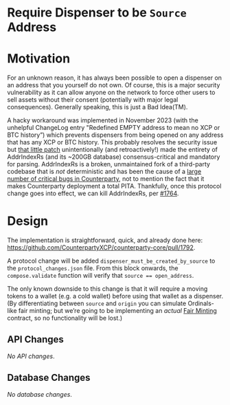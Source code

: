 # Require Dispenser to be `Source` Address

# Motivation

For an unknown reason, it has always been possible to open a dispenser on an address that you yourself do not own. Of course, this is a major security vulnerability as it can allow anyone on the network to force other users to sell assets without their consent (potentially with major legal consequences). Generally speaking, this is just a Bad Idea(TM).

A hacky workaround was implemented in November 2023 (with the unhelpful ChangeLog entry "Redefined EMPTY address to mean no XCP or BTC history”) which prevents dispensers from being opened on any address that has any XCP or BTC history. This probably resolves the security issue but [that little patch](https://github.com/CounterpartyXCP/counterparty-core/pull/1255/files#diff-446a2aa52fd57fd6379f4732ae36f794df6f0fb1585494f798f4aa3f7b94fca2R136) unintentionally (and retroactively!) made the entirety of AddrIndexRs (and its ~200GB database) consensus-critical and mandatory for parsing. AddrIndexRs is a broken, unmaintained fork of a third-party codebase that is *not* deterministic and has been the cause of a [large number of critical bugs in Counterparty](https://github.com/CounterpartyXCP/counterparty-core/issues?q=is%3Aissue+addrindexrs+label%3Abug+), not to mention the fact that it makes Counterparty deployment a total PITA. Thankfully, once this protocol change goes into effect, we can kill AddrIndexRs, per [#1764](https://github.com/CounterpartyXCP/counterparty-core/issues/1764).

# Design

The implementation is straightforward, quick, and already done here: https://github.com/CounterpartyXCP/counterparty-core/pull/1792. 

A protocol change will be added `dispenser_must_be_created_by_source` to the `protocol_changes.json` file. From this block onwards, the `compose.validate` function will verify that `source == open_address`.

The only known downside to this change is that it will require a moving tokens to a wallet (e.g. a cold wallet) before using that wallet as a dispenser. (By differentiating between `source` and `origin`  you can simulate Ordinals-like fair minting; but we’re going to be implementing an *actual* [Fair Minting](https://www.notion.so/Fair-Minting-17033d5385ab4a61808dbf31ea33daf9?pvs=21) contract, so no functionality will be lost.)

## API Changes

*No API changes*.

## Database Changes

*No database changes*.
